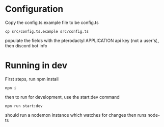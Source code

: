 # Configuration

Copy the config.ts.example file to be config.ts

`cp src/config.ts.example src/config.ts`

populate the fields with the pterodactyl APPLICATION api key (not a user's), then discord bot info

# Running in dev

First steps, run npm install

`npm i`

then to run for development, use the start:dev command

`npm run start:dev`

should run a nodemon instance which watches for changes then runs node-ts